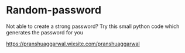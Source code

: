 # Random-password

Not able to create a strong password?
Try this small python code which generates the password for you

https://pranshuaggarwal.wixsite.com/pranshuaggarwal
